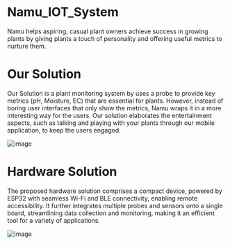# Namu_IOT_System
Namu helps aspiring, casual plant owners achieve success in growing plants by giving plants a touch of personality and offering useful metrics to nurture them.

# Our Solution
Our Solution is a plant monitoring system by uses a probe to provide key metrics (pH, Moisture, EC) that are essential for plants. However, instead of boring user interfaces that only show the metrics, Namu wraps it in a more interesting way for the users. Our solution elaborates the entertainment aspects, such as talking and playing with your plants through our mobile application, to keep the users engaged. 

![image](https://github.com/IrvineN/Namu_IOT_System/assets/88442775/1593629d-a405-454a-bdf1-05f6e9588cc0)

# Hardware Solution
The proposed hardware solution comprises a compact device, powered by ESP32 with seamless Wi-Fi and BLE connectivity, enabling remote accessibility. It further integrates multiple probes and sensors onto a single board, streamlining data collection and monitoring, making it an efficient tool for a variety of applications.

![image](https://github.com/IrvineN/Namu_IOT_System/assets/88442775/cfd25805-51e2-4794-9ff2-841339b1cfb4)

